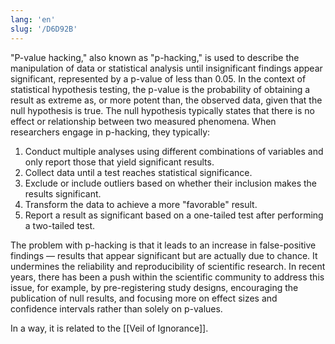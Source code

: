 ```yaml
---
lang: 'en'
slug: '/D6D92B'
---
```


"P-value hacking," also known as "p-hacking," is used to describe the manipulation of data or statistical analysis until insignificant findings appear significant, represented by a p-value of less than 0.05. In the context of statistical hypothesis testing, the p-value is the probability of obtaining a result as extreme as, or more potent than, the observed data, given that the null hypothesis is true. The null hypothesis typically states that there is no effect or relationship between two measured phenomena. When researchers engage in p-hacking, they typically:

1. Conduct multiple analyses using different combinations of variables and only report those that yield significant results.
2. Collect data until a test reaches statistical significance.
3. Exclude or include outliers based on whether their inclusion makes the results significant.
4. Transform the data to achieve a more "favorable" result.
5. Report a result as significant based on a one-tailed test after performing a two-tailed test.

The problem with p-hacking is that it leads to an increase in false-positive findings — results that appear significant but are actually due to chance. It undermines the reliability and reproducibility of scientific research. In recent years, there has been a push within the scientific community to address this issue, for example, by pre-registering study designs, encouraging the publication of null results, and focusing more on effect sizes and confidence intervals rather than solely on p-values.

In a way, it is related to the [[Veil of Ignorance]].
